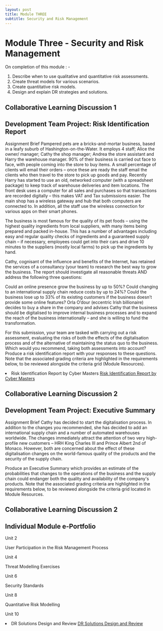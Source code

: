 ```yaml
---
layout: post
title: Module THREE
subtitle: Security and Risk Management
---
```

<h1>Module Three  - Security and Risk Management</h1>

On completion of this module : - 
<ol>
<li>Describe when to use qualitative and quantitative risk assessments.</li>
<li>Create threat models for various scenarios.</li>
<li>Create quantitative risk models.</li>
<li>Design and explain DR strategies and solutions.</li>
</ol>


## Collaborative Learning Discussion 1

## Development Team Project: Risk Identification Report
Assignment Brief
Pampered pets are a bricks-and-mortar business, based in a leafy suburb of Hashington-on-the-Water. It employs 4 staff; Alice the owner/ manager; Cathy the shop manager; Andrea the store assistant and Harry the warehouse manager. 90% of their business is carried out face to face, with people coming into the store to buy items. A small percentage of clients will email their orders – once these are ready the staff email the clients who then travel to the store to pick up goods and pay. Recently Harry has started to use an old, networked computer (with a spreadsheet package) to keep track of warehouse deliveries and item locations. The front desk uses a computer for all sales and purchases so that transactions are recorded digitally – this makes VAT and Tax submissions easier. The main shop has a wireless gateway and hub that both computers are connected to. In addition, all the staff use the wireless connection for various apps on their smart phones.

The business is most famous for the quality of its pet foods – using the highest quality ingredients from local suppliers, with many items being prepared and packed in-house. This has a number of advantages including easy and regular quality checks of ingredients and a guaranteed supply chain – if necessary, employees could get into their cars and drive 10 minutes to the suppliers (mostly local farms) to pick up the ingredients by hand.

Cathy, cognisant of the influence and benefits of the Internet, has retained the services of a consultancy (your team) to research the best way to grow the business. The report should investigate all reasonable threats AND address the following three questions:

Could an online presence grow the business by up to 50%?
Could changing to an international supply chain reduce costs by up to 24%?
Could the business lose up to 33% of its existing customers if the business doesn’t provide some online features?
Orla O’dour (eccentric Irish billionaire) decides to buy a share in the company and advises Cathy that the business should be digitalised to improve internal business processes and to expand the reach of the business internationally – and she is willing to fund the transformation.


For this submission, your team are tasked with carrying out a risk assessment, evaluating the risks of both the effects of the digitalisation process and of the alternative of maintaining the status quo to the business. Which would you recommend, taking both assessments into account? Produce a risk identification report with your responses to these questions. Note that the associated grading criteria are highlighted in the requirements below, to be reviewed alongside the criteria grid (Module Resources).

<li> Risk Identification Report by Cyber Masters <a href="https://github.com/DeepakSidhar/DeepakSidhar.github.io/blob/main/assets/ModuleThree/Risk%20Identification%20Report%20by%20Cyber%20Masters.pdf">Risk Identification Report by Cyber Masters</a></li>

## Collaborative Learning Discussion 2

## Development Team Project: Executive Summary
Assignment Brief
Cathy has decided to start the digitalisation process. In addition to the changes you recommended, she has decided to add an international supply chain and a number of automated warehouses worldwide. The changes immediately attract the attention of two very high-profile new customers – HRH King Charles III and Prince Albert 2nd of Monaco. However, both are concerned about the effect of these digitalisation changes on the world-famous quality of the products and the security of the supply chain.

Produce an Executive Summary which provides an estimate of the probabilities that changes to the operations of the business and the supply chain could endanger both the quality and availability of the company's products. Note that the associated grading criteria are highlighted in the requirements below, to be reviewed alongside the criteria grid located in Module Resources.


## Collaborative Learning Discussion 2

## Individual Module e-Portfolio
Unit 2

User Participation in the Risk Management Process	

Unit 4

Threat Modelling Exercises	

Unit 6

Security Standards	

Unit 8

Quantitative Risk Modelling	

Unit 10

<li> DR Solutions Design and Review <a href="https://github.com/DeepakSidhar/DeepakSidhar.github.io/blob/main/assets/ModuleThree/DR%20Solutions%20Design%20and%20Review.pdf">DR Solutions Design and Review</a></li>
